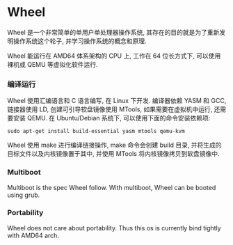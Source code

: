 # Wheel

Wheel 是一个非常简单的单用户单处理器操作系统, 其存在的目的就是为了重新发明操作系统这个轮子, 并学习操作系统的概念和原理.

Wheel 能运行在 AMD64 体系架构的 CPU 上, 工作在 64 位长方式下, 可以使用裸机或 QEMU 等虚拟化软件运行.

### 编译运行

Wheel 使用汇编语言和 C 语言编写, 在 Linux 下开发. 编译器依赖 YASM 和 GCC, 链接器使用 LD, 创建可引导软盘镜像使用 MTools, 如果需要在虚拟机中运行, 还需要安装 QEMU. 在 Ubuntu/Debian 系统下, 可以使用下面的命令安装依赖项:

~~~
sudo apt-get install build-essential yasm mtools qemu-kvm
~~~

Wheel 使用 make 进行编译链接操作, make 命令会创建 build 目录, 并将生成的目标文件以及内核镜像置于其中, 并使用 MTools 将内核镜像拷贝到软盘镜像中.

### Multiboot

Multiboot is the spec Wheel follow. With multiboot, Wheel can be booted using grub.

### Portability

Wheel does not care about portability. Thus this os is currently bind tightly with AMD64 arch.